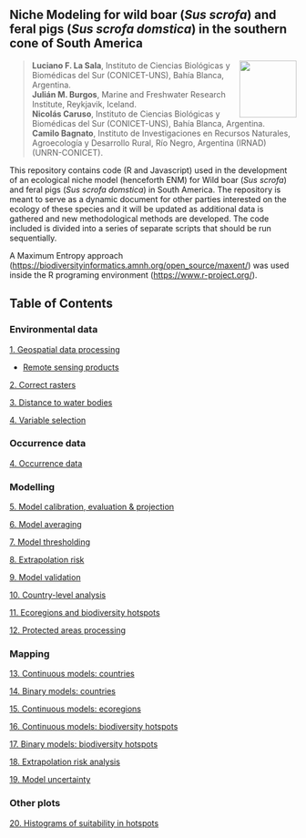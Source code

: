 ## Niche Modeling for wild boar (*Sus scrofa*) and feral pigs (*Sus scrofa domstica*) in the southern cone of South America

<img src="https://user-images.githubusercontent.com/20196847/82152923-d78ba600-983a-11ea-9bfc-2a9115a029f5.jpg" height="100" width="100" img align="right">

>**Luciano F. La Sala**, Instituto de Ciencias Biológicas y Biomédicas del Sur (CONICET-UNS), Bahía Blanca, Argentina.  
**Julián M. Burgos**, Marine and Freshwater Research Institute, Reykjavik, Iceland.   
**Nicolás Caruso**, Instituto de Ciencias Biológicas y Biomédicas del Sur (CONICET-UNS), Bahía Blanca, Argentina.   
**Camilo Bagnato**, Instituto de Investigaciones en Recursos Naturales, Agroecología y Desarrollo Rural, Río Negro, Argentina (IRNAD) (UNRN-CONICET).

This repository contains code (R and Javascript) used in the development of an ecological niche model (henceforth ENM) for Wild boar (*Sus scrofa*) and feral pigs (*Sus scrofa domstica*) in South America. The repository is meant to serve as a dynamic document for other parties interested on the ecology of these species and it will be updated as additional data is gathered and new methodological methods are developed. The code included is divided into a series of separate scripts that should be run sequentially.

A Maximum Entropy approach (https://biodiversityinformatics.amnh.org/open_source/maxent/) was used inside the R programing environment (https://www.r-project.org/).

Table of Contents
----------

### Environmental data

[1. Geospatial data processing](./GEE_raster_processing/README.md)  
- [Remote sensing products](./GEE_raster_processing/Data_processing)

[2. Correct rasters](./Scripts/Correct_rasters.md)

[3. Distance to water bodies](./Scripts/Distance_to_water.md)

[4. Variable selection](./Scripts/Variable_selection.md)

### Occurrence data

[4. Occurrence data](./Scripts/Occurrence_data.md)

### Modelling

[5. Model calibration, evaluation & projection](./Scripts/Calibration_evaluation_&_projection.md)

[6. Model averaging](./Scripts/Model_averaging.md)

[7. Model thresholding](./Scripts/Thresholding.md)

[8. Extrapolation risk](./Scripts/Extrapolation_risk.md)

[9. Model validation](./Validation/README.md)

[10. Country-level analysis](./Scripts/Country_level_suitability.md)

[11. Ecoregions and biodiversity hotspots](./Scripts/Ecoregions_&_hotspots.md)

[12. Protected areas processing](./Scripts/Protected_areas_processing.md)

### Mapping

[13. Continuous models: countries](./Scripts/Mapping_countries_continuous.md)

[14. Binary models: countries](./Scripts/Mapping_countries_binary.md)

[15. Continuous models: ecoregions](./Scripts/Mapping_ecoregions_continuous.md)

[16. Continuous models: biodiversity hotspots](./Scripts/Mapping_hotspots_continuous.md)

[17. Binary models: biodiversity hotspots](./Scripts/Mapping_hotspots_binary.md)

[18. Extrapolation risk analysis](./Scripts/Mapping_extrapolation_risk.md/)  

[19. Model uncertainty](./Scripts/Model_uncertainty.md/)  

### Other plots

[20. Histograms of suitability in hotspots](./Scripts/Graphics.md)